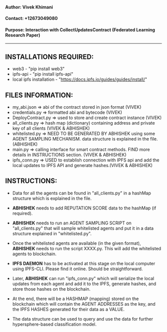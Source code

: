 #### **Author:** Vivek Khimani
#### **Contact:** +12673049080
#### **Purpose:** Interaction with CollectUpdatesContract (Federated Learning Research Paper)
-------

## INSTALLATIONS REQUIRED: 
-	web3 - "pip install web3"
-	ipfs-api - "pip install ipfs-api"
-	local ipfs installation - "https://docs.ipfs.io/guides/guides/install/"



##	FILES INFORMATION:
-	my_abi.json => abi of the contract stored in json format (VIVEK)
-	credentials.py => formatted abi and bytecode (VIVEK)
-	DeployContract.py => used to store and create contract instance (VIVEK)
-	all_clients.py => hash map (dictionary) containing address and private key of all clients (VIVEK & ABHISHEK)
-	whitelisted.py => NEED TO BE GENERATED BY ABHISHEK using some AGENT SAMPLING MECHANISM. data structure is explained in the file. (ABHISHEK)
-	main.py => calling interface for smart contract methods. FIND more details in INSTRUCTIONS section. (VIVEK & ABHISHEK) 
-	ipfs_conn.py => USED to establish connection with IPFS api and add the local updates to IPFS API and generate hashes.(VIVEK & ABHISHEK)



##	INSTRUCTIONS:
-	Data for all the agents can be found in "all_clients.py" in a hashMap structure which is explained in the file. 
-	**ABHISHEK** needs to add REPUTATION SCORE data to the hashMap (if required).
-	**ABHISHEK** needs to run an AGENT SAMPLING SCRIPT on "all_clients.py" that will sample whitelisted agents and put it in a data structure explained in "whitelisted.py".
-	Once the whitelisted agents are available (in the given format), **ABHISHEK** needs to run the script XXXX.py. This will add the whitelisted agents to blockchain.

-	**IPFS DAEMON** has to be activated at this stage on the local computer using IPFS-CLI. Please find it online. Should be straightforward.

-	Later, **ABHISHEK** can run "ipfs_conn.py" which will serialize the local updates from each agent and add it to the IPFS, generate hashes, and store those hashes on the blockchain. 
-	At the end, there will be a HASHMAP (mapping) stored on the blockchain which will contain the AGENT ADDRESSES as the key, and the IPFS HASHES generated for their data as a VALUE. 
-	The data structure can be used to query and use the data for further hypersphere-based classification model. 
